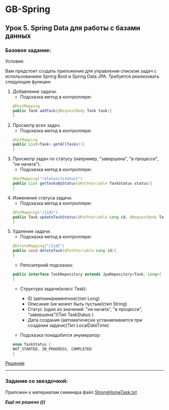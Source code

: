 # GB-Spring
## Урок 5. Spring Data для работы с базами данных
### Базовое задание:
Условие:

Вам предстоит создать приложение для управления списком задач с использованием Spring Boot и Spring Data JPA. Требуется реализовать следующие функции:

1. Добавление задачи. 
   * Подсказка метод в контроллере:
   ```java
   @PostMapping 
   public Task addTask(@RequestBody Task task){
   }
   ```
2. Просмотр всех задач. 
   * Подсказка метод в контроллере: 
   ```java
   @GetMapping 
   public List<Task> getAllTasks(){
   }
   ```
3. Просмотр задач по статусу (например, "завершена", "в процессе", "не начата"). 
   * Подсказка метод в контроллере: 
   ```java
   @GetMapping("/status/{status}")
   public List getTasksByStatus(@PathVariable TaskStatus status){
   }
   ```
4. Изменение статуса задачи. 
   * Подсказка метод в контроллере: 
   ```java
   @PutMapping("/{id}")
   public Task updateTaskStatus(@PathVariable Long id, @RequestBody Task task){
   }
   ```
5. Удаление задачи.
   * Подсказка метод в контроллере:
   ```java
   @DeleteMapping("/{id}")
   public void deleteTask(@PathVariable Long id){
   }
   ```
   * Репозитроий подсказка: 
   ```java
   public interface TaskRepository extends JpaRepository<Task, Long>{
   }
    ```
   * Структура задачи(класс Task):
      - ID (автоинкрементное)(тип Long)
      - Описание (не может быть пустым)(тип String)
      - Статус (одно из значений: "не начата", "в процессе", "завершена")(Тип TaskStatus )
      - Дата создания (автоматически устанавливается при создании задачи)(Тип LocalDateTime)

   * Подсказка понадобится энумератор:
   ```java
   enum TaskStatus {
   NOT_STARTED, IN_PROGRESS, COMPLETED
   }
   ```
[Решение](src/main/java/ru/ergakov/gb)

---
### Задание со звездочкой:
Приложен к материалам семинара файл 
[StrongHomeTask.txt](StrongHomeTask.txt)

__*Ещё не решено (((*__